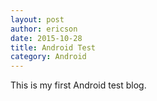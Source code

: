 ```yaml
---
layout: post
author: ericson
date: 2015-10-28
title: Android Test
category: Android
---
```


This is my first Android test blog.